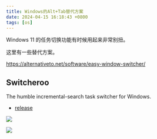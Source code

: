 ```yaml
---
title: Windows的Alt+Tab替代方案
date: 2024-04-15 16:18:43 +0800
tags: [os]
---
```


Windows 11 的任务切换功能有时候用起来非常别扭。

这里有一些替代方案。

https://alternativeto.net/software/easy-window-switcher/

## Switcheroo

The humble incremental-search task switcher for Windows.

* [release](https://github.com/kvakulo/Switcheroo/releases)

![](img/miscs/4.png)

![](img/miscs/3.png)
